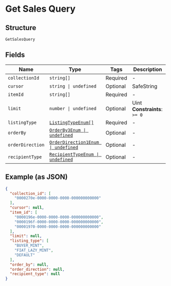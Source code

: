 
# Get Sales Query

## Structure

`GetSalesQuery`

## Fields

| Name | Type | Tags | Description |
|  --- | --- | --- | --- |
| `collectionId` | `string[]` | Required | - |
| `cursor` | `string \| undefined` | Optional | SafeString |
| `itemId` | `string[]` | Required | - |
| `limit` | `number \| undefined` | Optional | Uint<br>**Constraints**: `>= 0` |
| `listingType` | [`ListingTypeEnum[]`](../../doc/models/listing-type-enum.md) | Required | - |
| `orderBy` | [`OrderBy3Enum \| undefined`](../../doc/models/order-by-3-enum.md) | Optional | - |
| `orderDirection` | [`OrderDirection1Enum \| undefined`](../../doc/models/order-direction-1-enum.md) | Optional | - |
| `recipientType` | [`RecipientTypeEnum \| undefined`](../../doc/models/recipient-type-enum.md) | Optional | - |

## Example (as JSON)

```json
{
  "collection_id": [
    "0000270e-0000-0000-0000-000000000000"
  ],
  "cursor": null,
  "item_id": [
    "0000196e-0000-0000-0000-000000000000",
    "0000196f-0000-0000-0000-000000000000",
    "00001970-0000-0000-0000-000000000000"
  ],
  "limit": null,
  "listing_type": [
    "BUYER_MINT",
    "FIAT_LAZY_MINT",
    "DEFAULT"
  ],
  "order_by": null,
  "order_direction": null,
  "recipient_type": null
}
```


